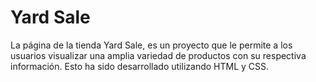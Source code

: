 # Yard Sale
La página de la tienda Yard Sale, es un proyecto que le permite a los usuarios visualizar una amplia variedad de productos con su respectiva información. Esto ha sido desarrollado utilizando HTML y CSS.
